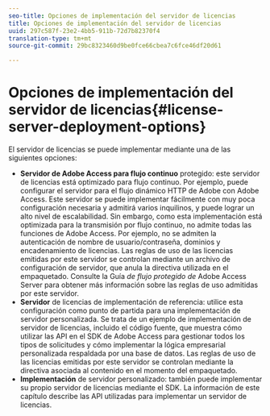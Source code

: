 ```yaml
---
seo-title: Opciones de implementación del servidor de licencias
title: Opciones de implementación del servidor de licencias
uuid: 297c587f-23e2-4bb5-911b-72d7b82370f4
translation-type: tm+mt
source-git-commit: 29bc8323460d9be0fce66cbea7c6fce46df20d61

---
```



# Opciones de implementación del servidor de licencias{#license-server-deployment-options}

El servidor de licencias se puede implementar mediante una de las siguientes opciones:

* **Servidor de Adobe Access para flujo continuo** protegido: este servidor de licencias está optimizado para flujo continuo. Por ejemplo, puede configurar el servidor para el flujo dinámico HTTP de Adobe con Adobe Access. Este servidor se puede implementar fácilmente con muy poca configuración necesaria y admitirá varios inquilinos, y puede lograr un alto nivel de escalabilidad. Sin embargo, como esta implementación está optimizada para la transmisión por flujo continuo, no admite todas las funciones de Adobe Access. Por ejemplo, no se admiten la autenticación de nombre de usuario/contraseña, dominios y encadenamiento de licencias. Las reglas de uso de las licencias emitidas por este servidor se controlan mediante un archivo de configuración de servidor, que anula la directiva utilizada en el empaquetado. Consulte la Guía *de flujo protegido de* Adobe Access Server para obtener más información sobre las reglas de uso admitidas por este servidor.
* **Servidor** de licencias de implementación de referencia: utilice esta configuración como punto de partida para una implementación de servidor personalizada. Se trata de un ejemplo de implementación de servidor de licencias, incluido el código fuente, que muestra cómo utilizar las API en el SDK de Adobe Access para gestionar todos los tipos de solicitudes y cómo implementar la lógica empresarial personalizada respaldada por una base de datos. Las reglas de uso de las licencias emitidas por este servidor se controlan mediante la directiva asociada al contenido en el momento del empaquetado.
* **Implementación** de servidor personalizado: también puede implementar su propio servidor de licencias mediante el SDK. La información de este capítulo describe las API utilizadas para implementar un servidor de licencias.

